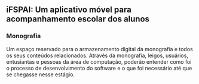 <h2>iFSPAI: Um aplicativo móvel para acompanhamento escolar dos alunos</h2>
 <h3> Monografia </h3>
 
 Um espaço reservado para o armazenamento digital da monografia e todos os seus conteúdos relacionados. Através da monografia, leigos,
 usuários,  entusiantas e pessoas da área de computação, poderão entender como foi o processo de desenvolvimento do software e o que foi necessário
 até que se chegasse nesse estágio.
